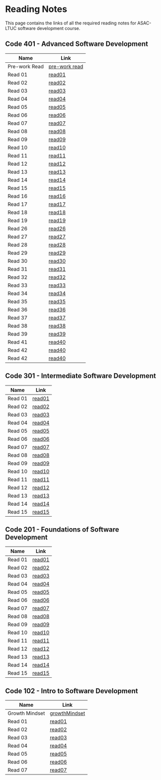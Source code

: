 # Reading Notes

This page contains the links of all the required reading notes for ASAC-LTUC software development course.

## Code 401 - Advanced Software Development

| Name           | Link  |
| -----------    | ----------- |
| Pre-work Read  | [pre-work read](https://hasnaa38.github.io/reading-notes/c4-prework)|
| Read 01        | [read01](https://hasnaa38.github.io/reading-notes/c4-class-01)|
| Read 02        | [read02](https://hasnaa38.github.io/reading-notes/c4-class-02)|
| Read 03        | [read03](https://hasnaa38.github.io/reading-notes/c4-class-03)|
| Read 04        | [read04](https://hasnaa38.github.io/reading-notes/c4-class-04)|
| Read 05        | [read05](https://hasnaa38.github.io/reading-notes/c4-linked-lists)|
| Read 06        | [read06](https://hasnaa38.github.io/reading-notes/c4-class-06)|
| Read 07        | [read07](https://hasnaa38.github.io/reading-notes/c4-class-07)|
| Read 08        | [read08](https://hasnaa38.github.io/reading-notes/c4-class-08)|
| Read 09        | [read09](https://hasnaa38.github.io/reading-notes/c4-class-09)|
| Read 10        | [read10](https://hasnaa38.github.io/reading-notes/c4-class-10)|
| Read 11        | [read11](https://hasnaa38.github.io/reading-notes/c4-class-11)|
| Read 12        | [read12](https://hasnaa38.github.io/reading-notes/c4-class-12)|
| Read 13        | [read13](https://hasnaa38.github.io/reading-notes/c4-class-13)|
| Read 14        | [read14](https://hasnaa38.github.io/reading-notes/c4-class-14)|
| Read 15        | [read15](https://hasnaa38.github.io/reading-notes/c4-class-15)|
| Read 16        | [read16](https://hasnaa38.github.io/reading-notes/c4-class-16)|
| Read 17        | [read17](https://hasnaa38.github.io/reading-notes/c4-class-17)|
| Read 18        | [read18](https://hasnaa38.github.io/reading-notes/c4-class-18)|
| Read 19        | [read19](https://hasnaa38.github.io/reading-notes/c4-class-19)|
| Read 26        | [read26](https://hasnaa38.github.io/reading-notes/c4-class-26)|
| Read 27        | [read27](https://hasnaa38.github.io/reading-notes/c4-class-27)|
| Read 28        | [read28](https://hasnaa38.github.io/reading-notes/c4-class-28)|
| Read 29        | [read29](https://hasnaa38.github.io/reading-notes/c4-class-29)|
| Read 30        | [read30](https://hasnaa38.github.io/reading-notes/c4-class-hashtables)|
| Read 31        | [read31](https://hasnaa38.github.io/reading-notes/c4-class-31)|
| Read 32        | [read32](https://hasnaa38.github.io/reading-notes/c4-class-32)|
| Read 33        | [read33](https://hasnaa38.github.io/reading-notes/c4-class-33)|
| Read 34        | [read34](https://hasnaa38.github.io/reading-notes/c4-class-34)|
| Read 35        | [read35](https://hasnaa38.github.io/reading-notes/c4-class-graphs)|
| Read 36        | [read36](https://hasnaa38.github.io/reading-notes/c4-class-36)|
| Read 37        | [read37](https://hasnaa38.github.io/reading-notes/c4-class-37)|
| Read 38        | [read38](https://hasnaa38.github.io/reading-notes/c4-class-38)|
| Read 39        | [read39](https://hasnaa38.github.io/reading-notes/c4-class-39)|
| Read 41        | [read40](https://hasnaa38.github.io/reading-notes/c4-class-41)|
| Read 42        | [read40](https://hasnaa38.github.io/reading-notes/c4-class-42)|
| Read 42        | [read40](https://hasnaa38.github.io/reading-notes/c4-class-43)|

## Code 301 - Intermediate Software Development

| Name           | Link  |
| -----------    | ----------- |
| Read 01        | [read01](https://hasnaa38.github.io/reading-notes/c3-class-01)|
| Read 02        | [read02](https://hasnaa38.github.io/reading-notes/c3-class-02)|
| Read 03        | [read03](https://hasnaa38.github.io/reading-notes/c3-class-03)|
| Read 04        | [read04](https://hasnaa38.github.io/reading-notes/c3-class-04)|
| Read 05        | [read05](https://hasnaa38.github.io/reading-notes/c3-class-05)|
| Read 06        | [read06](https://hasnaa38.github.io/reading-notes/c3-class-06)|
| Read 07        | [read07](https://hasnaa38.github.io/reading-notes/c3-class-07)|
| Read 08        | [read08](https://hasnaa38.github.io/reading-notes/c3-class-08)|
| Read 09        | [read09](https://hasnaa38.github.io/reading-notes/c3-class-09)|
| Read 10        | [read10](https://hasnaa38.github.io/reading-notes/c3-class-10)|
| Read 11        | [read11](https://hasnaa38.github.io/reading-notes/c3-class-11)|
| Read 12        | [read12](https://hasnaa38.github.io/reading-notes/c3-class-12)|
| Read 13        | [read13](https://hasnaa38.github.io/reading-notes/c3-class-13)|
| Read 14        | [read14](https://hasnaa38.github.io/reading-notes/c3-class-14)|
| Read 15        | [read15](https://hasnaa38.github.io/reading-notes/c3-class-15)|

## Code 201 - Foundations of Software Development

| Name           | Link  |
| -----------    | ----------- |
| Read 01        | [read01](https://hasnaa38.github.io/reading-notes/class-01)|
| Read 02        | [read02](https://hasnaa38.github.io/reading-notes/class-02)|
| Read 03        | [read03](https://hasnaa38.github.io/reading-notes/class-03)|
| Read 04        | [read04](https://hasnaa38.github.io/reading-notes/class-04)|
| Read 05        | [read05](https://hasnaa38.github.io/reading-notes/class-05)|
| Read 06        | [read06](https://hasnaa38.github.io/reading-notes/class-06)|
| Read 07        | [read07](https://hasnaa38.github.io/reading-notes/class-07)|
| Read 08        | [read08](https://hasnaa38.github.io/reading-notes/class-08)|
| Read 09        | [read09](https://hasnaa38.github.io/reading-notes/class-09)|
| Read 10        | [read10](https://hasnaa38.github.io/reading-notes/class-10)|
| Read 11        | [read11](https://hasnaa38.github.io/reading-notes/class-11)|
| Read 12        | [read12](https://hasnaa38.github.io/reading-notes/class-12)|
| Read 13        | [read13](https://hasnaa38.github.io/reading-notes/class-13)|
| Read 14        | [read14](https://hasnaa38.github.io/reading-notes/class-14)|
| Read 15        | [read15](https://hasnaa38.github.io/reading-notes/class-15)|

## Code 102 - Intro to Software Development

| Name           | Link                                                                    |
| -----------    | -----------                                                             |
| Growth Mindset | [growthMindset](https://hasnaa38.github.io/reading-notes/growthMindset) |
| Read 01        | [read01](https://hasnaa38.github.io/reading-notes/read01)               |
| Read 02        | [read02](https://hasnaa38.github.io/reading-notes/read02)               |
| Read 03        | [read03](https://hasnaa38.github.io/reading-notes/read03)               |
| Read 04        | [read04](https://hasnaa38.github.io/reading-notes/read04)               |
| Read 05        | [read05](https://hasnaa38.github.io/reading-notes/read05)               |
| Read 06        | [read06](https://hasnaa38.github.io/reading-notes/read06)               |
| Read 07        | [read07](https://hasnaa38.github.io/reading-notes/read07)               |
